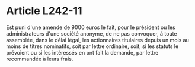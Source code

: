 # Article L242-11

Est puni d'une amende de 9000 euros le fait, pour le président ou les administrateurs d'une société anonyme, de ne pas convoquer, à toute assemblée, dans le délai légal, les actionnaires titulaires depuis un mois au moins de titres nominatifs, soit par lettre ordinaire, soit, si les statuts le prévoient ou si les intéressés en ont fait la demande, par lettre recommandée à leurs frais.
